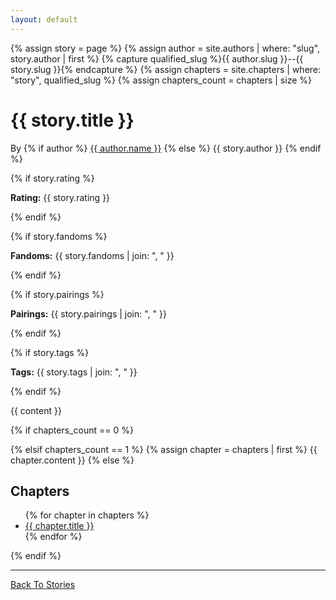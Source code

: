 ```yaml
---
layout: default
---
```


{% assign story = page %}
{% assign author = site.authors | where: "slug", story.author | first %}
{% capture qualified_slug %}{{ author.slug }}--{{ story.slug }}{% endcapture %}
{% assign chapters = site.chapters | where: "story", qualified_slug %}
{% assign chapters_count = chapters | size %}

<h1>{{ story.title }}</h1>

<p>
  By
  {% if author %}
    <a href="{{site.baseurl}}/authors/{{author.slug}}">{{ author.name }}</a>
  {% else %}
    {{ story.author }}
  {% endif %}
</p>

{% if story.rating %}
  <p>
    <strong>Rating:</strong> {{ story.rating }}
  </p>
{% endif %}

{% if story.fandoms %}
  <p>
    <strong>Fandoms:</strong> {{ story.fandoms | join: ", " }}
  </p>
{% endif %}

{% if story.pairings %}
  <p>
    <strong>Pairings:</strong> {{ story.pairings | join: ", " }}
  </p>
{% endif %}

{% if story.tags %}
  <p>
    <strong>Tags:</strong> {{ story.tags | join: ", " }}
  </p>
{% endif %}

{{ content }}

{% if chapters_count == 0 %}
  <!-- Do nothing here. -->
{% elsif chapters_count == 1 %}
  {% assign chapter = chapters | first %}
  {{ chapter.content }}
{% else %}
  <h2>Chapters</h2>

  <ul>
    {% for chapter in chapters %}
      <li><a href="{{site.baseurl}}/chapters/{{author.slug}}/{{story.slug}}/{{chapter.slug}}">{{ chapter.title }}</a></li>
    {% endfor %}
  </ul>
{% endif %}

<hr>

<a href="{{site.baseurl}}/stories">Back To Stories</a>
